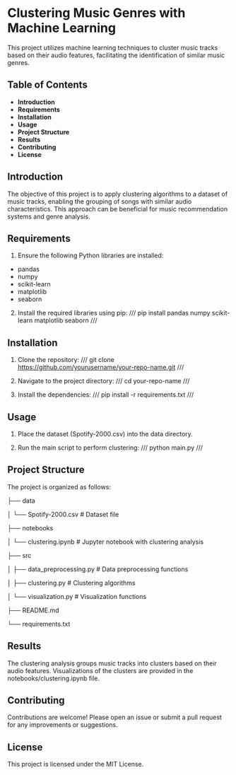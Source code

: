 # Clustering Music Genres with Machine Learning

This project utilizes machine learning techniques to cluster music tracks based on their audio features, facilitating the identification of similar music genres.

## Table of Contents

* **Introduction**
* **Requirements**
* **Installation**
* **Usage**
* **Project Structure**
* **Results**
* **Contributing**
* **License**
  
## Introduction
The objective of this project is to apply clustering algorithms to a dataset of music tracks, enabling the grouping of songs with similar audio characteristics. This approach can be beneficial for music recommendation systems and genre analysis.

## Requirements

1. Ensure the following Python libraries are installed:
* pandas
* numpy
* scikit-learn
* matplotlib
* seaborn
  
2. Install the required libraries using pip:
///
pip install pandas numpy scikit-learn matplotlib seaborn
///

## Installation
1. Clone the repository:
///
git clone https://github.com/yourusername/your-repo-name.git
///

2. Navigate to the project directory:
///
cd your-repo-name
///

3. Install the dependencies:
///
pip install -r requirements.txt
///

## Usage

1. Place the dataset (Spotify-2000.csv) into the data directory.

2. Run the main script to perform clustering:
///
python main.py
///

## Project Structure

The project is organized as follows:

├── data

│   └── Spotify-2000.csv   # Dataset file

├── notebooks

│   └── clustering.ipynb   # Jupyter notebook with clustering analysis

├── src

│   ├── data_preprocessing.py   # Data preprocessing functions

│   ├── clustering.py           # Clustering algorithms

│   └── visualization.py        # Visualization functions

├── README.md

└── requirements.txt


## Results
The clustering analysis groups music tracks into clusters based on their audio features. Visualizations of the clusters are provided in the notebooks/clustering.ipynb file.

## Contributing
Contributions are welcome! Please open an issue or submit a pull request for any improvements or suggestions.

## License
This project is licensed under the MIT License.
